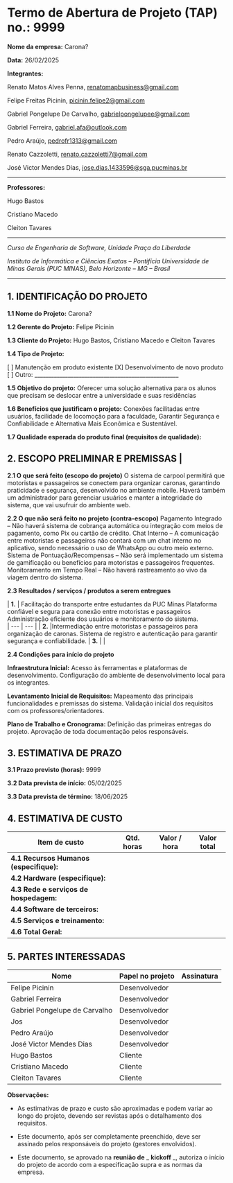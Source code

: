 # Termo de Abertura de Projeto (TAP) no.: 9999

**Nome da empresa:** Carona?

**Data:** 26/02/2025

**Integrantes:**

Renato Matos Alves Penna, renatomapbusiness@gmail.com

Felipe Freitas Picinin, picinin.felipe2@gmail.com

Gabriel Pongelupe De Carvalho, gabrielpongelupee@gmail.com

Gabriel Ferreira, gabriel.afa@outlook.com

Pedro Araújo, pedrofr1313@gmail.com

Renato Cazzoletti, renato.cazzoletti7@gmail.com

José Victor Mendes Dias, jose.dias.1433596@sga.pucminas.br

---

**Professores:**

Hugo Bastos

Cristiano Macedo

Cleiton Tavares

---

_Curso de Engenharia de Software, Unidade Praça da Liberdade_

_Instituto de Informática e Ciências Exatas – Pontifícia Universidade de Minas Gerais (PUC MINAS), Belo Horizonte – MG – Brasil_

---

## 1. IDENTIFICAÇÃO DO PROJETO

**1.1 Nome do Projeto:** Carona?

**1.2 Gerente do Projeto:** Felipe Picinin			

**1.3 Cliente do Projeto:** Hugo Bastos, Cristiano Macedo e Cleiton Tavares

**1.4 Tipo de Projeto:**

[ ] Manutenção em produto existente
[X] Desenvolvimento de novo produto
[ ] Outro: \_\_\_\_\_\_\_\_\_\_\_\_\_\_\_\_\_\_\_\_\_\_\_\_\_\_\_\_\_\_\_\_\_\_\_\_\_\_\_\_\_\_\_\_\_\_\_\_\_\_\_\_

**1.5 Objetivo do projeto:** Oferecer uma solução alternativa para os alunos que precisam se deslocar entre a universidade e suas residências

**1.6 Benefícios que justificam o projeto:** Conexões facilitadas entre usuários, facilidade de locomoção para a faculdade, Garantir Segurança e Confiabilidade e Alternativa Mais Econômica e Sustentável.

**1.7 Qualidade esperada do produto final (requisitos de qualidade):** 

## **2. ESCOPO PRELIMINAR E PREMISSAS** |

**2.1 O que será feito (escopo do projeto)** O sistema de carpool permitirá que motoristas e passageiros se conectem para organizar caronas, garantindo praticidade e segurança, desenvolvido no ambiente mobile. Haverá também um administrador para gerenciar usuários e manter a integridade do sistema, que vai usufruir do ambiente web.

**2.2 O que não será feito no projeto (contra-escopo)** Pagamento Integrado – Não haverá sistema de cobrança automática ou integração com meios de pagamento, como Pix ou cartão de crédito.
Chat Interno – A comunicação entre motoristas e passageiros não contará com um chat interno no aplicativo, sendo necessário o uso de WhatsApp ou outro meio externo.
Sistema de Pontuação/Recompensas – Não será implementado um sistema de gamificação ou benefícios para motoristas e passageiros frequentes.
Monitoramento em Tempo Real – Não haverá rastreamento ao vivo da viagem dentro do sistema.

**2.3 Resultados / serviços / produtos a serem entregues**

| **1.** | Facilitação do transporte entre estudantes da PUC Minas
Plataforma confiável e segura para conexão entre motoristas e passageiros 
Administração eficiente dos usuários e monitoramento do sistema.  
| --- | --- |
| **2.** |Intermediação entre motoristas e passageiros para organização de caronas.
Sistema de registro e autenticação para garantir segurança e confiabilidade. 
| **3.** | |

**2.4 Condições para início do projeto** 

**Infraestrutura Inicial:**
Acesso às ferramentas e plataformas de desenvolvimento.
Configuração do ambiente de desenvolvimento local para os integrantes.

**Levantamento Inicial de Requisitos:**
Mapeamento das principais funcionalidades e premissas do sistema.
Validação inicial dos requisitos com os professores/orientadores.

**Plano de Trabalho e Cronograma:**
Definição das primeiras entregas do projeto.
Aprovação de toda documentação pelos responsáveis.




## 3. ESTIMATIVA DE PRAZO


**3.1 Prazo previsto (horas):** 9999

**3.2 Data prevista de início:** 05/02/2025

**3.3 Data prevista de término:** 18/06/2025 

## 4. ESTIMATIVA DE CUSTO

| Item de custo | Qtd. horas | Valor / hora  | Valor total |
| --- | --- | --- | --- |
| **4.1 Recursos Humanos** **(especifique):** |  |  |  |
| **4.2 Hardware (especifique):** |  |  |  |
| **4.3 Rede e serviços de hospedagem:** |  |  |  |
| **4.4 Software de terceiros:** |  |  |  |
| **4.5 Serviços e treinamento:** |  |  |  |
| **4.6 Total Geral:** |  |  |  |

## 5. PARTES INTERESSADAS

| Nome | Papel no projeto | Assinatura |
| --- | --- | --- |
| Felipe Picinin    | Desenvolvedor |     |
| Gabriel Ferreira | Desenvolvedor | |
| Gabriel Pongelupe de Carvalho    | Desenvolvedor |     |
| Jos  | Desenvolvedor |     |=
| Pedro Araújo | Desenvolvedor |     |
| José Victor Mendes Dias | Desenvolvedor |     |
| Hugo Bastos | Cliente |     |
| Cristiano Macedo | Cliente |     |
| Cleiton Tavares | Cliente |     |

**Observações:**

- As estimativas de prazo e custo são aproximadas e podem variar ao longo do projeto, devendo ser revistas após o detalhamento dos requisitos.

- Este documento, após ser completamente preenchido, deve ser assinado pelos responsáveis do projeto (gestores envolvidos).

- Este documento, se aprovado na **reunião de** _ **kickoff** _, autoriza o início do projeto de acordo com a especificação supra e as normas da empresa.

